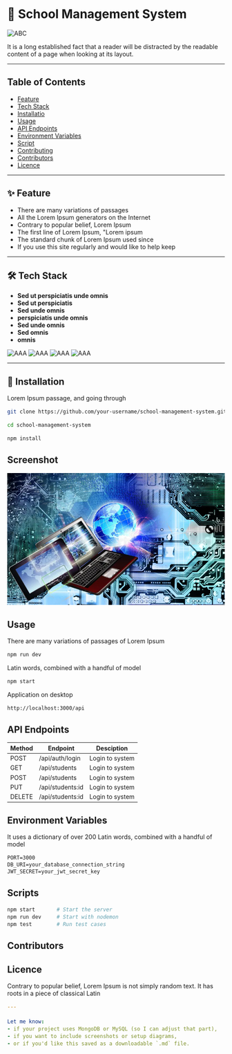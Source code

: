 # 🏫 School Management System
![ABC](https://img.shields.io/badge/school_management_system:-Administrator-orange
)


It is a long established fact that a reader will be distracted by the readable content of a page when looking at its layout.


---

## Table of Contents

- [Feature](#feature)
- [Tech Stack](#tech-stack)
- [Installatio](#installation)
- [Usage](#usage)
- [API Endpoints](#api-endpoints)
- [Environment Variables](#environment)
- [Script](#scripts)
- [Contributing](#contributing)
- [Contributors](#contributors)
- [Licence](#licence)


---

## ✨ Feature

- There are many variations of passages
- All the Lorem Ipsum generators on the Internet
- Contrary to popular belief, Lorem Ipsum
- The first line of Lorem Ipsum, "Lorem ipsum
- The standard chunk of Lorem Ipsum used since
-  If you use this site regularly and would like to help keep


---

## 🛠 Tech Stack

- **Sed ut perspiciatis unde omnis**
- **Sed ut perspiciatis**
- **Sed  unde omnis**
- **perspiciatis unde omnis**
- **Sed unde omnis**
- **Sed omnis**
- **omnis**

![AAA](https://img.shields.io/badge/Node.js:-18.x-green
)
![AAA](https://img.shields.io/badge/Express.js:-Framwork-blue
)
![AAA](https://img.shields.io/badge/MongoDB:-Database-aqua
)
![AAA](https://img.shields.io/badge/Licence:-MIT-red
)


---
## 🚀 Installation

 Lorem Ipsum passage, and going through

 ```bash
 git clone https://github.com/your-username/school-management-system.git
 ```

```bash
cd school-management-system
```

```bash
npm install
```

## Screenshot

![alt text](image.png)


## Usage

There are many variations of passages of Lorem Ipsum

``` bash
npm run dev
```

Latin words, combined with a handful of model

```bash
npm start
```
Application on desktop

```bash
http://localhost:3000/api
```

## API Endpoints

|  **Method**  |  **Endpoint**  |  **Desciption**   |
|---|---|---|
|POST |/api/auth/login |Login to system    |
|GET |/api/students   |Login to system    |
|POST|/api/students   |Login to system    |
|PUT |/api/students:id|Login to system    |
|DELETE|/api/students:id|Login to system    |


## Environment Variables

 It uses a dictionary of over 200 Latin words, combined with a handful of model

```env
PORT=3000
DB_URI=your_database_connection_string
JWT_SECRET=your_jwt_secret_key
```


## Scripts


```bash
npm start       # Start the server
npm run dev     # Start with nodemon
npm test        # Run test cases
```

## Contributors




## Licence
Contrary to popular belief, Lorem Ipsum is not simply random text. It has roots in a piece of classical Latin
```yaml
---

Let me know:
- if your project uses MongoDB or MySQL (so I can adjust that part),
- if you want to include screenshots or setup diagrams,
- or if you'd like this saved as a downloadable `.md` file.
```
